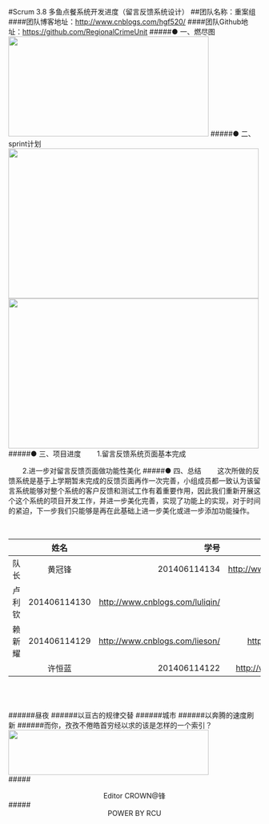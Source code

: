 #Scrum 3.8 多鱼点餐系统开发进度（留言反馈系统设计）
##团队名称：重案组
####团队博客地址：http://www.cnblogs.com/hgf520/
####团队Github地址：https://github.com/RegionalCrimeUnit
#####●  一、燃尽图
<img src="http://images2015.cnblogs.com/blog/808610/201612/808610-20161217163809979-1370617982.png" width = "400" height = "200" />
#####● 二、sprint计划
<img src="http://images2015.cnblogs.com/blog/808610/201612/808610-20161217163838745-1110471506.png" width = "500" height = "300" /><br />
<img src="http://images2015.cnblogs.com/blog/808610/201612/808610-20161217164148620-1772588771.png" width = "500" height = "300" />
#####● 三、项目进度
　　1.留言反馈系统页面基本完成

　　2.进一步对留言反馈页面做功能性美化
#####● 四、总结
　　这次所做的反馈系统是基于上学期暂未完成的反馈页面再作一次完善，小组成员都一致认为该留言系统能够对整个系统的客户反馈和测试工作有着重要作用，因此我们重新开展这个这个系统的项目开发工作，并进一步美化完善，实现了功能上的实现，对于时间的紧迫，下一步我们只能够是再在此基础上进一步美化或进一步添加功能操作。






<br />


||姓名|学号	|博客链接|	Github链接	|
| ------------- |:-------------:| -----:|-----:| -----:| 
队长|黄冠锋|201406114134|	http://www.cnblogs.com/hgf520/	 |https://github.com/crown999
 |卢利钦|201406114130|	http://www.cnblogs.com/luliqin/	|https://github.com/luliqin
 |赖新耀	|201406114129	|http://www.cnblogs.com/lieson/	|https://github.com/Laixinyao
	|许恒蓝		|201406114122	|	http://www.cnblogs.com/xhlbk/		|https://github.com/xuhenglan


<br /><br /><br />
######昼夜
######以亘古的规律交替
######城市
######以奔腾的速度刷新
######而你，孜孜不倦皓首穷经以求的该是怎样的一个索引？
<img src="http://images2015.cnblogs.com/blog/808610/201611/808610-20161117181926451-1189192432.gif" width = "400" height = "90" />
<br />
#####<center>Editor CROWN@锋</center >
#####<center>POWER BY RCU</center >







